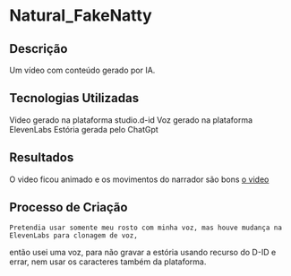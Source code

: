 # Natural_FakeNatty

## Descrição
Um vídeo com conteúdo gerado por IA.

## Tecnologias Utilizadas
Video gerado na plataforma studio.d-id
Voz gerado na plataforma ElevenLabs
Estória gerada pelo ChatGpt

## Resultados
O video ficou animado e os movimentos do narrador são bons
[o video](https://vimeo.com/944533328?share=copy)

## Processo de Criação
    Pretendia usar somente meu rosto com minha voz, mas houve mudança na ElevenLabs para clonagem de voz, 
então usei uma voz, para não gravar a estória usando recurso do D-ID e errar, nem usar os caracteres também 
da plataforma.

